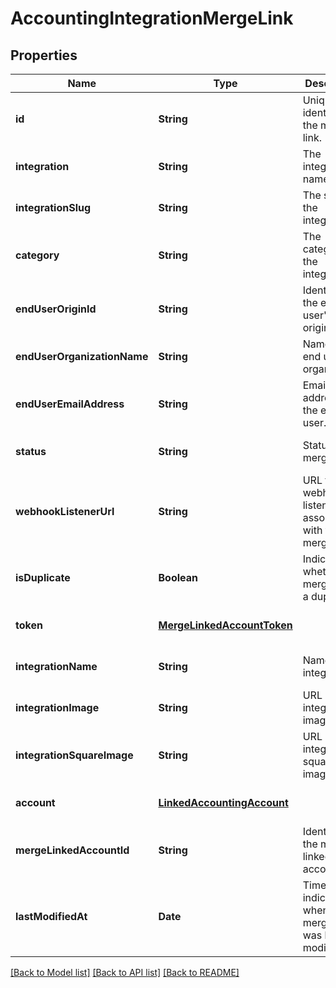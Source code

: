 # AccountingIntegrationMergeLink
## Properties

| Name | Type | Description | Notes |
|------------ | ------------- | ------------- | -------------|
| **id** | **String** | Unique identifier for the merge link. | [optional] [default to null] |
| **integration** | **String** | The integration name. | [optional] [default to null] |
| **integrationSlug** | **String** | The slug for the integration. | [optional] [default to null] |
| **category** | **String** | The category of the integration. | [optional] [default to null] |
| **endUserOriginId** | **String** | Identifier of the end user&#39;s origin. | [optional] [default to null] |
| **endUserOrganizationName** | **String** | Name of the end user&#39;s organization. | [optional] [default to null] |
| **endUserEmailAddress** | **String** | Email address of the end user. | [optional] [default to null] |
| **status** | **String** | Status of the merge link. | [optional] [default to null] |
| **webhookListenerUrl** | **String** | URL for the webhook listener associated with the merge link. | [optional] [default to null] |
| **isDuplicate** | **Boolean** | Indicates whether the merge link is a duplicate. | [optional] [default to null] |
| **token** | [**MergeLinkedAccountToken**](MergeLinkedAccountToken.md) |  | [optional] [default to null] |
| **integrationName** | **String** | Name of the integration. | [optional] [default to null] |
| **integrationImage** | **String** | URL of the integration&#39;s image. | [optional] [default to null] |
| **integrationSquareImage** | **String** | URL of the integration&#39;s square image. | [optional] [default to null] |
| **account** | [**LinkedAccountingAccount**](LinkedAccountingAccount.md) |  | [optional] [default to null] |
| **mergeLinkedAccountId** | **String** | Identifier of the merged linked account. | [optional] [default to null] |
| **lastModifiedAt** | **Date** | Timestamp indicating when the merge link was last modified. | [optional] [default to null] |

[[Back to Model list]](../README.md#documentation-for-models) [[Back to API list]](../README.md#documentation-for-api-endpoints) [[Back to README]](../README.md)

